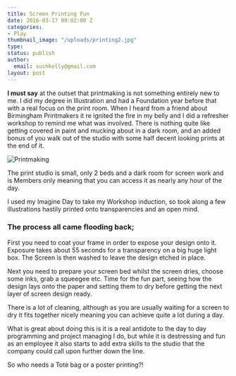 ```yaml
---
title: Screen Printing Fun
date: 2016-03-17 09:02:00 Z
categories:
- Play
thumbnail_image: "/uploads/printing2.jpg"
type: 
status: publish
author:
  email: sushkelly@gmail.com
layout: post
---
```


**I must say** at the outset that printmaking is not something entirely new to me. I did my degree in Illustration and had a Foundation year before that with a real focus on the print room. When I heard from a friend about Birmingham Printmakers it re ignited the fire in my belly and I did a refresher workshop to remind me what was involved. There is nothing quite like getting covered in paint and mucking about in a dark room, and an added bonus of you walk out of the studio with some half decent looking prints at the end of it.

<p><img  src="{{ site.baseurl }}/assets/printing2.jpg" alt="Printmaking"  /></p><!--more-->
The print studio is small, only 2 beds and a dark room for screen work and is Members only meaning that you can access it as nearly any hour of the day.

I used my Imagine Day to take my Workshop induction, so took along a few illustrations hastily printed onto transparencies and an open mind.

<h3>The process all came flooding back; </h3>

First you need to coat your frame in order to expose your design onto it. Exposure takes about 55 seconds for a transparency on a big huge light box. The Screen is then washed to leave the design etched in place.

Next you need to prepare your screen bed whilst the screen dries, choose some inks, grab a squeegee etc. Time for the fun part, seeing how the design lays onto the paper and setting them to dry before getting the next layer of screen design ready.

There is a lot of cleaning, although as you are usually waiting for a screen to dry it fits together nicely meaning you can achieve quite a lot during a day. 

What is great about doing this is it is a real antidote to the day to day programming and project managing I do, but while it is destressing and fun as an employee it also starts to add extra skills to the studio that the company could call upon further down the line.

So who needs a Tote bag or a poster printing?!
